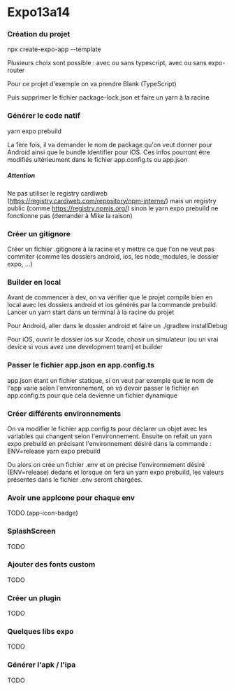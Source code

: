 # Expo13a14

### Création du projet

npx create-expo-app --template

Plusieurs choix sont possible : avec ou sans typescript, avec ou sans expo-router

Pour ce projet d'exemple on va prendre Blank (TypeScript)

Puis supprimer le fichier package-lock.json et faire un yarn à la racine

### Générer le code natif

yarn expo prebuild

La 1ère fois, il va demander le nom de package qu'on veut donner pour Android ainsi que le bundle identifier pour iOS.
Ces infos pourront être modifiés ultèrieument dans le fichier app.config.ts ou app.json

##### Attention

Ne pas utiliser le registry cardiweb (https://registry.cardiweb.com/repository/npm-interne/) mais un registry public (comme https://registry.npmjs.org/) sinon le yarn expo prebuild ne fonctionne pas (demander à Mike la raison)


### Créer un gitignore

Créer un fichier .gitignore à la racine et y mettre ce que l'on ne veut pas commiter (comme les dossiers android, ios, les node_modules, le dossier expo, ...)

### Builder en local

Avant de commencer à dev, on va vérifier que le projet compile bien en local avec les dossiers android et ios générés par la commande prebuild.
Lancer un yarn start dans un terminal à la racine du projet

Pour Android, aller dans le dossier android et faire un ./gradlew installDebug

Pour iOS, ouvrir le dossier ios sur Xcode, chosir un simulateur (ou un vrai device si vous avez une development team) et builder

### Passer le fichier app.json en app.config.ts

app.json étant un fichier statique, si on veut par exemple que le nom de l'app varie selon l'environnement, on va devoir passer le fichier en app.config.ts pour que cela devienne un fichier dynamique

### Créer différents environnements

On va modifier le fichier app.config.ts pour déclarer un objet avec les variables qui changent selon l'environnement.
Ensuite on refait un yarn expo prebuild en précisant l'environnement désiré dans la commande :
ENV=release yarn expo prebuild

Ou alors on crée un fichier .env et on précise l'environnement désiré (ENV=release) dedans et lorsque on fera un yarn expo prebuild, les valeurs présentes dans le fichier .env seront chargées.

### Avoir une appIcone pour chaque env

TODO (app-icon-badge)

### SplashScreen

TODO

### Ajouter des fonts custom

TODO

### Créer un plugin

TODO

### Quelques libs expo

TODO

### Générer l'apk / l'ipa

TODO